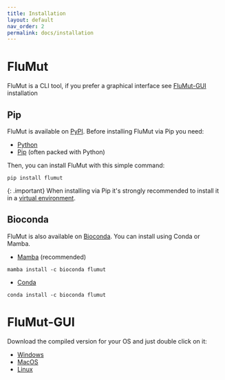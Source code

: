 ```yaml
---
title: Installation
layout: default
nav_order: 2
permalink: docs/installation
---
```


# FluMut
FluMut is a CLI tool, if you prefer a graphical interface see [FluMut-GUI](#flumut-gui) installation

## Pip
FluMut is available on [PyPI](https://pypi.org/project/flumut/).
Before installing FluMut via Pip you need:
- [Python](https://www.python.org/downloads/)
- [Pip](https://pypi.org/project/pip/) (often packed with Python)

Then, you can install FluMut with this simple command:
```
pip install flumut
```

{: .important}
When installing via Pip it's strongly recommended to install it in a [virtual environment](https://docs.python.org/3/library/venv.html).

## Bioconda
FluMut is also available on [Bioconda](https://bioconda.github.io/recipes/flumut/README.html).
You can install using Conda or Mamba.
- [Mamba](https://mamba.readthedocs.io/en/latest/installation/mamba-installation.html) (recommended)
```
mamba install -c bioconda flumut
```
- [Conda](https://conda.io/projects/conda/en/latest/user-guide/install/index.html)
```
conda install -c bioconda flumut
```

# FluMut-GUI

Download the compiled version for your OS and just double click on it:
- [Windows](TODO)
- [MacOS](TODO)
- [Linux](TODO)
